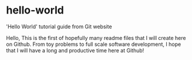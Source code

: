 # hello-world
'Hello World' tutorial guide from Git website

Hello,
This is the first of hopefully many readme files that I will create here on Github. From toy problems to full scale software development, I hope that I will have a long and productive time here at Github!
